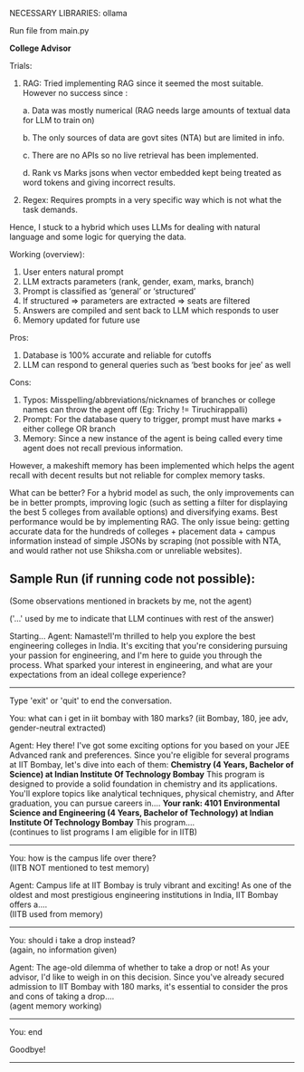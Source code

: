 NECESSARY LIBRARIES: ollama

Run file from main.py

**College Advisor**

Trials:

1.	RAG: Tried implementing RAG since it seemed the most suitable. However no success since :

    a. Data was mostly numerical (RAG needs large amounts of textual data for LLM to train on)
  	
    b. The only sources of data are govt sites (NTA) but are limited in info.
  	
    c. There are no APIs so no live retrieval has been implemented.
  	
    d. Rank vs Marks jsons when vector embedded kept being treated as word tokens and giving incorrect results.

3.	Regex: Requires prompts in a very specific way which is not what the task demands.

Hence, I stuck to a hybrid which uses LLMs for dealing with natural language and some logic for querying the data.




Working (overview):
1.	User enters natural prompt
2.	LLM extracts parameters (rank, gender, exam, marks, branch)
3.	Prompt is classified as ‘general’ or ‘structured’
4.	If structured => parameters are extracted => seats are filtered 
5.	Answers are compiled and sent back to LLM which responds to user
6.  Memory updated for future use




Pros:
1.	Database is 100% accurate and reliable for cutoffs
2.	LLM can respond to general queries such as ‘best books for jee’ as well

Cons:
1.	Typos: Misspelling/abbreviations/nicknames of branches or college names can throw the agent off (Eg: Trichy != Tiruchirappalli)
2.	Prompt: For the database query to trigger, prompt must have marks + either college OR branch 
3.	Memory: Since a new instance of the agent is being called every time agent does not recall previous information. 

However, a makeshift memory has been implemented which helps the agent recall with decent results but not reliable for complex memory tasks.



What can be better?
For a hybrid model as such, the only improvements can be in better prompts, improving logic (such as setting a filter for displaying the best 5 colleges from available options) and diversifying exams.
Best performance would be by implementing RAG. The only issue being: getting accurate data for the hundreds of colleges + placement data + campus information instead of simple JSONs by scraping (not possible with NTA, and would rather not use Shiksha.com or unreliable websites).





**Sample Run (if running code not possible):**
--------------------------------------------------

(Some observations mentioned in brackets by me, not the agent)

('...' used by me to indicate that LLM continues with rest of the answer)

Starting...
Agent: Namaste!I'm thrilled to help you explore the best engineering colleges in India. It's exciting that you're considering pursuing your passion for engineering, and I'm here to guide you through the process. What sparked your interest in engineering, and what are your expectations from an ideal college experience?


--------------------------------------------------
Type 'exit' or 'quit' to end the conversation.

You: what can i get in iit bombay with 180 marks?
(iit Bombay, 180, jee adv, gender-neutral extracted) 

Agent: Hey there!
I've got some exciting options for you based on your JEE Advanced rank and preferences. Since you're eligible for several programs at IIT Bombay, let's dive into each of them:
**Chemistry (4 Years, Bachelor of Science) at Indian Institute Of Technology Bombay**
This program is designed to provide a solid foundation in chemistry and its applications. You'll explore topics like analytical techniques, physical chemistry, and After graduation, you can pursue careers in....
**Your rank: 4101**
**Environmental Science and Engineering (4 Years, Bachelor of Technology) at Indian Institute Of Technology Bombay**
This program....				     
(continues to list programs I am eligible for in IITB)
________________________________________________________

You: how is the campus life over there?				             
(IITB NOT mentioned to test memory)

Agent: Campus life at IIT Bombay is truly vibrant and exciting! As one of the oldest and most prestigious engineering institutions in India, IIT Bombay offers a....			       
(IITB used from memory)
________________________________________________________

You: should i take a drop instead? 						
(again, no information given)

Agent: The age-old dilemma of whether to take a drop or not!
As your advisor, I'd like to weigh in on this decision. Since you've already secured admission to IIT Bombay with 180 marks, it's essential to consider the pros and cons of taking a drop.... 		        
(agent memory working)
________________________________________________________

You: end

Goodbye!
________________________________________________________
